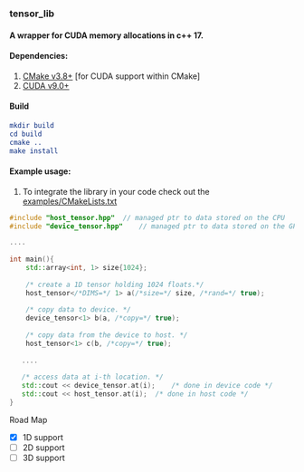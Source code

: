 ### tensor_lib
#### A wrapper for CUDA memory allocations in c++ 17.

#### Dependencies:

1. [CMake v3.8+](https://cmake.org/download/) [for CUDA support within CMake]
2. [CUDA v9.0+](https://developer.nvidia.com/cuda-92-download-archive) 

#### Build

```cmake
mkdir build
cd build
cmake ..
make install
```

#### Example usage:

1. To integrate the library in your code check out the [examples/CMakeLists.txt](https://github.com/KaunilD/tensor_lib/blob/master/examples/CMakeLists.txt)

```c++
#include "host_tensor.hpp"	// managed ptr to data stored on the CPU
#include "device_tensor.hpp"	// managed ptr to data stored on the GPU

....
    
int main(){
    std::array<int, 1> size{1024};
    
    /* create a 1D tensor holding 1024 floats.*/
    host_tensor</*DIMS=*/ 1> a(/*size=*/ size, /*rand=*/ true);
    
    /* copy data to device. */
    device_tensor<1> b(a, /*copy=*/ true);
    
    /* copy data from the device to host. */
    host_tensor<1> c(b, /*copy=*/ true);
    
   .... 
         
   /* access data at i-th location. */
   std::cout << device_tensor.at(i);	/* done in device code */
   std::cout << host_tensor.at(i);	/* done in host code */
}
```



Road Map

- [x] 1D support
- [ ] 2D support
- [ ] 3D support